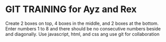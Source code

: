 # GIT TRAINING for Ayz and Rex
Create 2 boxes on top, 4 boxes in the middle, and 2 boxes at the bottom.
Enter numbers 1 to 8 and there should be no consecutive numbers beside and diagonally.
Use javascript, html, and css ang use git for collaboration
